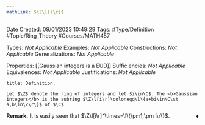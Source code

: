 ```yaml
---
mathLink: $\Z\l[i\r]$
---
```


<div class="topSpace"></div>

Date Created: 09/01/2023 10:49:29
Tags: #Type/Definition #Topic/Ring_Theory #Courses/MATH457

Types: <i>Not Applicable</i>
Examples: <i>Not Applicable</i>
Constructions: <i>Not Applicable</i>
Generalizations: <i>Not Applicable</i>

Properties: [[Gaussian integers is a EUD]]
Sufficiencies: <i>Not Applicable</i>
Equivalences: <i>Not Applicable</i>
Justifications: <i>Not Applicable</i>

``` ad-Definition
title: Definition.

Let $\Z$ denote the ring of integers and let $i\in\C$. The <b>Gaussian integers</b> is the subring $\Z\l[i\r]\coloneqq\l\{a+bi\in\C\st a,b\in\Z\r\}$ of $\C$.

```

<b>Remark.</b> It is easily seen that $\Z\l[i\r]^\times=\l\{\pm1,\pm i\r\}$.<span style="float:right;">$\blacklozenge$</span>
